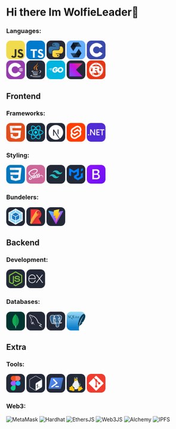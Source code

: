 # Hi there Im WolfieLeader🤗

<h3 align="left">Languages:</h3>
<p>
  <img alt="JavaScript" src="https://github.com/tandpfun/skill-icons/blob/main/icons/JavaScript.svg" width="50"/>
  <img alt="TypeScript" src="https://github.com/tandpfun/skill-icons/blob/main/icons/TypeScript.svg" width="50"/>
  <img alt="Python" src="https://github.com/tandpfun/skill-icons/blob/main/icons/Python-Dark.svg" width="50"/>
  <img alt="Solidity" src="https://github.com/tandpfun/skill-icons/blob/main/icons/Solidity.svg" width="50"/>
  <img alt="C" src="https://github.com/tandpfun/skill-icons/blob/main/icons/C.svg" width="50"/>
  <br/>
  <img alt="C#" src="https://github.com/tandpfun/skill-icons/blob/main/icons/CS.svg" width="50"/>
  <img alt="Java" src="https://github.com/tandpfun/skill-icons/blob/main/icons/Java-Dark.svg" width="50"/>
  <img alt="Go" src="https://github.com/tandpfun/skill-icons/blob/main/icons/GoLang.svg" width="50"/>
  <img alt="Kotlin" src="https://github.com/tandpfun/skill-icons/blob/main/icons/Kotlin-Dark.svg" width="50"/>
  <img alt="Rust" src="https://github.com/tandpfun/skill-icons/blob/main/icons/Rust.svg" width="50"/>
</p>

## Frontend

<h3 align="left">Frameworks:</h3>
<p>
  <img alt="HTML5" src="https://github.com/tandpfun/skill-icons/blob/main/icons/HTML.svg" width="50"/>
  <img alt="React" src="https://github.com/tandpfun/skill-icons/blob/main/icons/React-Dark.svg" width="50"/>
  <img alt="NextJS" src="https://github.com/tandpfun/skill-icons/blob/main/icons/NextJS-Dark.svg" width="50"/>
  <img alt="Svelte" src="https://github.com/tandpfun/skill-icons/blob/main/icons/Svelte.svg" width="50"/>
  <img alt="DotNet" src="https://github.com/tandpfun/skill-icons/blob/main/icons/DotNet.svg" width="50"/>
</p>

<h3 align="left">Styling:</h3>
<p>
  <img alt="CSS3" src="https://github.com/tandpfun/skill-icons/blob/main/icons/CSS.svg" width="50"/>
  <img alt="SASS" src="https://github.com/tandpfun/skill-icons/blob/main/icons/Sass.svg" width="50"/>
  <img alt="Tailwind" src="https://github.com/tandpfun/skill-icons/blob/main/icons/TailwindCSS-Dark.svg" width="50"/>
  <img alt="MUI" src="https://github.com/tandpfun/skill-icons/blob/main/icons/MaterialUI-Dark.svg" width="50"/>
  <img alt="Bootstrap" src="https://github.com/tandpfun/skill-icons/blob/main/icons/Bootstrap.svg" width="50"/>
</p>

<h3 align="left">Bundelers:</h3>
<p>
  <img alt="Webpack" src="https://github.com/tandpfun/skill-icons/blob/main/icons/Webpack-Dark.svg" width="50"/>
  <img alt="RollupJS" src="https://github.com/tandpfun/skill-icons/blob/main/icons/RollupJS-Dark.svg" width="50"/>
  <img alt="Vite" src="https://github.com/tandpfun/skill-icons/blob/main/icons/Vite-Dark.svg" width="50"/>
</p>

## Backend

<h3 align="left">Development:</h3>
<p>
  <img alt="NodeJS" src="https://github.com/tandpfun/skill-icons/blob/main/icons/NodeJS-Dark.svg" width="50"/>
  <img alt="ExpressJS" src="https://github.com/tandpfun/skill-icons/blob/main/icons/ExpressJS-Dark.svg" width="50"/>
</p>

<h3 align="left">Databases:</h3>
<p>
  <img alt="MongoDB" src="https://github.com/tandpfun/skill-icons/blob/main/icons/MongoDB.svg" width="50"/>
  <img alt="MySQL" src="https://github.com/tandpfun/skill-icons/blob/main/icons/MySQL-Dark.svg" width="50"/>
  <img alt="PostgreSQL" src="https://github.com/tandpfun/skill-icons/blob/main/icons/PostgreSQL-Dark.svg" width="50"/>
  <img alt="SQLite" src="https://github.com/tandpfun/skill-icons/blob/main/icons/SQLite.svg" width="50"/>
</p>

## Extra

<h3 align="left">Tools:</h3>
<p>
  <img alt="Figma" src="https://github.com/tandpfun/skill-icons/blob/main/icons/Figma-Dark.svg" width="50"/>
  <img alt="Bash" src="https://github.com/tandpfun/skill-icons/blob/main/icons/Bash-Dark.svg" width="50"/>
  <img alt="Powershell" src="https://github.com/tandpfun/skill-icons/blob/main/icons/Powershell-Dark.svg" width="50"/>
  <img alt="Linux" src="https://github.com/tandpfun/skill-icons/blob/main/icons/Linux-Dark.svg" width="50"/>
  <img alt="Git" src="https://github.com/tandpfun/skill-icons/blob/main/icons/Git.svg" width="50"/>
</p>

<h3 align="left">Web3:</h3>
<p>
  <img alt="MetaMask" src="https://raw.githubusercontent.com/danielcranney/readme-generator/main/public/icons/skills/metamask-colored.svg" width="50" />
  <img alt="Hardhat" src="https://raw.githubusercontent.com/danielcranney/readme-generator/main/public/icons/skills/hardhat-colored.svg" width="50" />
  <img alt="EthersJS" src="https://raw.githubusercontent.com/danielcranney/readme-generator/main/public/icons/skills/ethers-colored.svg" width="50" />
  <img alt="Web3JS" src="https://raw.githubusercontent.com/danielcranney/readme-generator/main/public/icons/skills/web3js-colored.svg" width="50" />
  <img alt="Alchemy" src="https://raw.githubusercontent.com/danielcranney/readme-generator/main/public/icons/skills/alchemy-colored.svg" width="50" />
  <img alt="IPFS" src="https://raw.githubusercontent.com/danielcranney/readme-generator/main/public/icons/skills/ipfs-colored.svg" width="50" />
</p>

